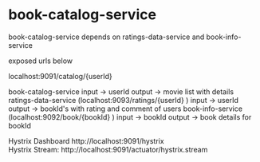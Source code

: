 # book-catalog-service

book-catalog-service depends on ratings-data-service and book-info-service

exposed urls below

localhost:9091/catalog/{userId}

book-catalog-service
	input -> userId
	output -> movie list with details
ratings-data-service (localhost:9093/ratings/{userId} )
	input -> userId
	output -> bookId's with rating and comment of users
book-info-service (localhost:9092/book/{bookId} )
	input -> bookId
	output -> book details for bookId

Hystrix Dashboard
http://localhost:9091/hystrix	
Hystrix Stream: http://localhost:9091/actuator/hystrix.stream

